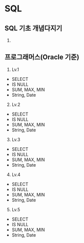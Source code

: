 # SQL
## SQL 기초 개념다지기
1. 
## 프로그래머스(Oracle 기준)
1. Lv.1
- SELECT
- IS NULL
- SUM, MAX, MIN
- String, Date
2. Lv.2
- SELECT
- IS NULL
- SUM, MAX, MIN
- String, Date
3. Lv.3
- SELECT
- IS NULL
- SUM, MAX, MIN
- String, Date
4. Lv.4
- SELECT
- IS NULL
- SUM, MAX, MIN
- String, Date
5. Lv.5
- SELECT
- IS NULL
- SUM, MAX, MIN
- String, Date
